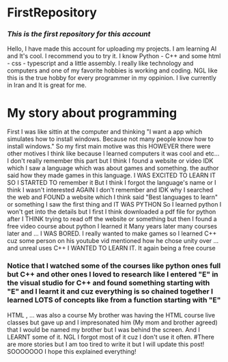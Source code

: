 # FirstRepository
### ***This is the first repository for this account***
Hello, I have made this account for uploading my projects.
I am learning AI and It's cool. I recommend you to try it.
I know Python - C++ and some html - css - typescript and a little assembly.
I really like technology and computers and one of my favorite hobbies is working and coding.
NGL like this is the true hobby for every programmer in my oppinion.
I live currently in Iran and It is great for me.
# My story about programming
First I was like sittin at the computer and thinking "I want a app which simulates how to install windows. Because not many people know how to install windows."
So my first main motive was this HOWEVER there were other motives I think like because I learned computers it was cool and etc...
I don't really remember this part but I think I found a website or video IDK which 
I saw a language which was about games and something. the author said how they made games in this language.
I WAS EXCITED TO LEARN IT SO I STARTED TO remember it But I think I forgot the language's name or I think I wasn't interested AGAIN I don't remember and IDK why
I searched the web and FOUND a website which I think said "Best languages to learn" or something
I saw the first thing and IT WAS PYTHON
So I learned python 
I won't get into the details but I first I think downloaded a pdf file for python after I THINK trying to read off the website or something but then I found a free video course about python
I learned it
Many years later many courses later and ...
I WAS BORED. I really wanted to make games so I learned C++ cuz some person on his youtube vid mentioned how he chose unity over ... and unreal uses C++
I WANTED TO LEARN IT.
It again being a free course
### Notice that I watched some of the courses like python ones full but C++ and other ones I loved to research like I entered "E" in the visual studio for C++ and found something starting with "E" and I learnt it and cuz everything is so chained together I learned LOTS of concepts like from a function starting with "E"
HTML , ... was also a course
My brother was having the HTML course live classes but gave up and I impresonated him (My mom and brother agreed) that I would be named my brother but I was behind the screen.
And I LEARNT some of it.
NGL I forgot most of it cuz I don't use it often.
#There are more stories but I am too tired to write it but I will update this post!
SOOOOOOO I hope this explained everything!
